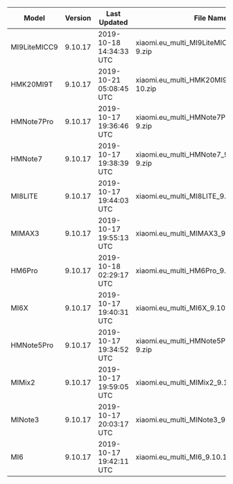 | Model | Version | Last Updated | File Name | Size | Download Link |
| ---- | ---- | ---- | ---- | ---- | ---- |
| MI9LiteMICC9 | 9.10.17 | 2019-10-18 14:34:33 UTC | xiaomi.eu_multi_MI9LiteMICC9_9.10.17_v11-9.zip | 2.0 GB | [SourceForge](https://sourceforge.net/projects/xiaomi-eu-multilang-miui-roms/files/xiaomi.eu/MIUI-WEEKLY-RELEASES/9.10.17/xiaomi.eu_multi_MI9LiteMICC9_9.10.17_v11-9.zip/download) |
| HMK20MI9T | 9.10.17 | 2019-10-21 05:08:45 UTC | xiaomi.eu_multi_HMK20MI9T_9.10.17_v11-10.zip | 2.3 GB | [SourceForge](https://sourceforge.net/projects/xiaomi-eu-multilang-miui-roms/files/xiaomi.eu/MIUI-WEEKLY-RELEASES/9.10.17/xiaomi.eu_multi_HMK20MI9T_9.10.17_v11-10.zip/download) |
| HMNote7Pro | 9.10.17 | 2019-10-17 19:36:46 UTC | xiaomi.eu_multi_HMNote7Pro_9.10.17_v11-9.zip | 1.7 GB | [SourceForge](https://sourceforge.net/projects/xiaomi-eu-multilang-miui-roms/files/xiaomi.eu/MIUI-WEEKLY-RELEASES/9.10.17/xiaomi.eu_multi_HMNote7Pro_9.10.17_v11-9.zip/download) |
| HMNote7 | 9.10.17 | 2019-10-17 19:38:39 UTC | xiaomi.eu_multi_HMNote7_9.10.17_v11-9.zip | 1.7 GB | [SourceForge](https://sourceforge.net/projects/xiaomi-eu-multilang-miui-roms/files/xiaomi.eu/MIUI-WEEKLY-RELEASES/9.10.17/xiaomi.eu_multi_HMNote7_9.10.17_v11-9.zip/download) |
| MI8LITE | 9.10.17 | 2019-10-17 19:44:03 UTC | xiaomi.eu_multi_MI8LITE_9.10.17_v11-9.zip | 1.7 GB | [SourceForge](https://sourceforge.net/projects/xiaomi-eu-multilang-miui-roms/files/xiaomi.eu/MIUI-WEEKLY-RELEASES/9.10.17/xiaomi.eu_multi_MI8LITE_9.10.17_v11-9.zip/download) |
| MIMAX3 | 9.10.17 | 2019-10-17 19:55:13 UTC | xiaomi.eu_multi_MIMAX3_9.10.17_v11-9.zip | 1.7 GB | [SourceForge](https://sourceforge.net/projects/xiaomi-eu-multilang-miui-roms/files/xiaomi.eu/MIUI-WEEKLY-RELEASES/9.10.17/xiaomi.eu_multi_MIMAX3_9.10.17_v11-9.zip/download) |
| HM6Pro | 9.10.17 | 2019-10-18 02:29:17 UTC | xiaomi.eu_multi_HM6Pro_9.10.17_v11-9.zip | 1.5 GB | [SourceForge](https://sourceforge.net/projects/xiaomi-eu-multilang-miui-roms/files/xiaomi.eu/MIUI-WEEKLY-RELEASES/9.10.17/xiaomi.eu_multi_HM6Pro_9.10.17_v11-9.zip/download) |
| MI6X | 9.10.17 | 2019-10-17 19:40:31 UTC | xiaomi.eu_multi_MI6X_9.10.17_v11-9.zip | 1.7 GB | [SourceForge](https://sourceforge.net/projects/xiaomi-eu-multilang-miui-roms/files/xiaomi.eu/MIUI-WEEKLY-RELEASES/9.10.17/xiaomi.eu_multi_MI6X_9.10.17_v11-9.zip/download) |
| HMNote5Pro | 9.10.17 | 2019-10-17 19:34:52 UTC | xiaomi.eu_multi_HMNote5Pro_9.10.17_v11-9.zip | 1.6 GB | [SourceForge](https://sourceforge.net/projects/xiaomi-eu-multilang-miui-roms/files/xiaomi.eu/MIUI-WEEKLY-RELEASES/9.10.17/xiaomi.eu_multi_HMNote5Pro_9.10.17_v11-9.zip/download) |
| MIMix2 | 9.10.17 | 2019-10-17 19:59:05 UTC | xiaomi.eu_multi_MIMix2_9.10.17_v11-9.zip | 1.5 GB | [SourceForge](https://sourceforge.net/projects/xiaomi-eu-multilang-miui-roms/files/xiaomi.eu/MIUI-WEEKLY-RELEASES/9.10.17/xiaomi.eu_multi_MIMix2_9.10.17_v11-9.zip/download) |
| MINote3 | 9.10.17 | 2019-10-17 20:03:17 UTC | xiaomi.eu_multi_MINote3_9.10.17_v11-9.zip | 1.6 GB | [SourceForge](https://sourceforge.net/projects/xiaomi-eu-multilang-miui-roms/files/xiaomi.eu/MIUI-WEEKLY-RELEASES/9.10.17/xiaomi.eu_multi_MINote3_9.10.17_v11-9.zip/download) |
| MI6 | 9.10.17 | 2019-10-17 19:42:11 UTC | xiaomi.eu_multi_MI6_9.10.17_v11-9.zip | 1.5 GB | [SourceForge](https://sourceforge.net/projects/xiaomi-eu-multilang-miui-roms/files/xiaomi.eu/MIUI-WEEKLY-RELEASES/9.10.17/xiaomi.eu_multi_MI6_9.10.17_v11-9.zip/download) |
